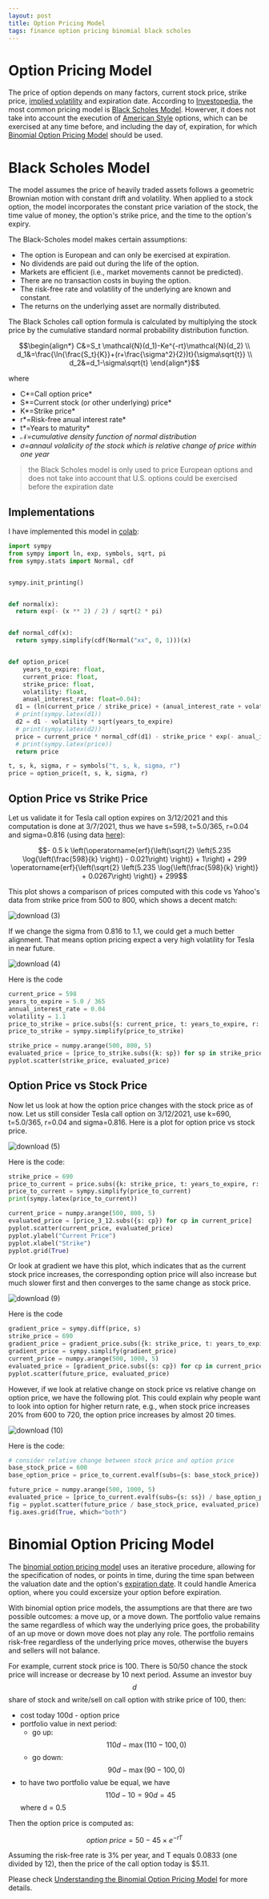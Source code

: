 ```yaml
---
layout: post
title: Option Pricing Model
tags: finance option pricing binomial black scholes
---
```

# Option Pricing Model

The price of option depends on many factors, current stock price, strike price, [implied volatility](https://www.investopedia.com/terms/i/iv.asp) and expiration date. According to [Investopedia](https://www.investopedia.com/terms/o/optionpricingtheory.asp), the most common pricing model is [Black Scholes Model](https://www.investopedia.com/terms/b/blackscholes.asp). Howerver, it does not take into account the execution of [American Style](https://www.investopedia.com/terms/a/americanoption.asp) options, which can be exercised at any time before, and including the day of, expiration, for which [Binomial Option Pricing Model](https://www.investopedia.com/terms/b/binomialoptionpricing.asp) should be used.

# Black Scholes Model

The model assumes the price of heavily traded assets follows a geometric Brownian motion with constant drift and volatility. When applied to a stock option, the model incorporates the constant price variation of the stock, the time value of money, the option's strike price, and the time to the option's expiry.

The Black-Scholes model makes certain assumptions:

- The option is European and can only be exercised at expiration.
- No dividends are paid out during the life of the option.
- Markets are efficient (i.e., market movements cannot be predicted).
- There are no transaction costs in buying the option.
- The risk-free rate and volatility of the underlying are known and constant.
- The returns on the underlying asset are normally distributed.

The Black Scholes call option formula is calculated by multiplying the stock price by the cumulative standard normal probability distribution function.

$$\begin{align*}
C&=S_t \mathcal{N}(d_1)-Ke^{-rt}\mathcal{N}(d_2) \\ 
 d_1&=\frac{\ln{\frac{S_t}{K}}+(r+\frac{\sigma^2}{2})t}{\sigma\sqrt{t}} \\ 
 d_2&=d_1-\sigma\sqrt{t} 
\end{align*}$$

where

- C*=Call option price*
- S*=Current stock (or other underlying) price*
- K*=Strike price*
- r*=Risk-free anual interest rate*
- t*=Years to maturity*
- $\mathcal{N}$*=cumulative density function of normal distribution*
- $\sigma$*=annaul volalicity of the stock which is relative change of price within one year*

> the Black Scholes model is only used to price European options and does not take into account that U.S. options could be exercised before the expiration date

## Implementations

I have implemented this model in [colab](https://colab.research.google.com/drive/1c2WCAhCgEpgbtA6xCEFOVFn5BP_z6umx?usp=sharing):

```python
import sympy
from sympy import ln, exp, symbols, sqrt, pi
from sympy.stats import Normal, cdf


sympy.init_printing()


def normal(x):
  return exp(- (x ** 2) / 2) / sqrt(2 * pi)


def normal_cdf(x):
  return sympy.simplify(cdf(Normal("xx", 0, 1)))(x)


def option_price(
    years_to_expire: float, 
    current_price: float, 
    strike_price: float,
    volatility: float,
    anual_interest_rate: float=0.04):
  d1 = (ln(current_price / strike_price) + (anual_interest_rate + volatility ** 2 / 2) * years_to_expire) / (volatility * sqrt(years_to_expire))
  # print(sympy.latex(d1))
  d2 = d1 - volatility * sqrt(years_to_expire)
  # print(sympy.latex(d2))
  price = current_price * normal_cdf(d1) - strike_price * exp(- anual_interest_rate * years_to_expire) * normal_cdf(d2)
  # print(sympy.latex(price))
  return price

t, s, k, sigma, r = symbols("t, s, k, sigma, r")
price = option_price(t, s, k, sigma, r)
```

## Option Price vs Strike Price

Let us validate it for Tesla call option expires on 3/12/2021 and this computation is done at 3/7/2021, thus we have s=598, t=5.0/365, r=0.04 and sigma=0.816 (using data [here](https://marketchameleon.com/Overview/TSLA/IV/)):

$$- 0.5 k \left(\operatorname{erf}{\left(\sqrt{2} \left(5.235 \log{\left(\frac{598}{k} \right)} - 0.021\right) \right)} + 1\right) + 299 \operatorname{erf}{\left(\sqrt{2} \left(5.235 \log{\left(\frac{598}{k} \right)} + 0.0267\right) \right)} + 299$$

This plot shows a comparison of prices computed with this code vs Yahoo's data from strike price from 500 to 800, which shows a decent match:

![download (3)](https://raw.githubusercontent.com/zhangtemplar/zhangtemplar.github.io/master/uPic/2021_03_07_16_03_53_2021_03_07_16_03_50_download%20(3).png)

If we change the sigma from 0.816 to 1.1, we could get a much better alignment. That means option pricing expect a very high volatility for Tesla in near future.

![download (4)](https://raw.githubusercontent.com/zhangtemplar/zhangtemplar.github.io/master/uPic/2021_03_07_16_06_17_2021_03_07_16_06_15_download%20(4).png)

Here is the code

```python
current_price = 598
years_to_expire = 5.0 / 365
annual_interest_rate = 0.04
volatility = 1.1
price_to_strike = price.subs({s: current_price, t: years_to_expire, r: annual_interest_rate, sigma: volatility})
price_to_strike = sympy.simplify(price_to_strike)

strike_price = numpy.arange(500, 800, 5)
evaluated_price = [price_to_strike.subs({k: sp}) for sp in strike_price]
pyplot.scatter(strike_price, evaluated_price)
```

## Option Price vs Stock Price

Now let us look at how the option price changes with the stock price as of now. Let us still consider Tesla call option on 3/12/2021, use k=690, t=5.0/365, r=0.04 and sigma=0.816. Here is a plot for option price vs stock price. 

![download (5)](https://raw.githubusercontent.com/zhangtemplar/zhangtemplar.github.io/master/uPic/2021_03_07_16_14_42_2021_03_07_16_14_40_download%20(5).png)

Here is the code:

```python
strike_price = 690
price_to_current = price.subs({k: strike_price, t: years_to_expire, r: annual_interest_rate, sigma: volatility})
price_to_current = sympy.simplify(price_to_current)
print(sympy.latex(price_to_current))

current_price = numpy.arange(500, 800, 5)
evaluated_price = [price_3_12.subs({s: cp}) for cp in current_price]
pyplot.scatter(current_price, evaluated_price)
pyplot.ylabel("Current Price")
pyplot.xlabel("Strike")
pyplot.grid(True) 
```

Or look at gradient we have this plot, which indicates that as the current stock price increases, the corresponding option price will also increase but much slower first and then converges to the same change as stock price.

![download (9)](https://raw.githubusercontent.com/zhangtemplar/zhangtemplar.github.io/master/uPic/2021_03_07_16_55_31_2021_03_07_16_55_29_download%20(9).png)

Here is the code

```python
gradient_price = sympy.diff(price, s)
strike_price = 690
gradient_price = gradient_price.subs({k: strike_price, t: years_to_expire, r: annual_interest_rate, sigma: volatility})
gradient_price = sympy.simplify(gradient_price)
current_price = numpy.arange(500, 1000, 5)
evaluated_price = [gradient_price.subs({s: cp}) for cp in current_price]
pyplot.scatter(future_price, evaluated_price)
```

However, if we look at relative change on stock price vs relative change on option price, we have the following plot. This could explain why people want to look into option for higher return rate, e.g., when stock price increases 20% from 600 to 720, the option price increases by almost 20 times.

![download (10)](https://raw.githubusercontent.com/zhangtemplar/zhangtemplar.github.io/master/uPic/2021_03_07_17_00_15_2021_03_07_17_00_09_download%20(10).png)

Here is the code:

```python
# consider relative change between stock price and option price
base_stock_price = 600
base_option_price = price_to_current.evalf(subs={s: base_stock_price})

future_price = numpy.arange(500, 1000, 5)
evaluated_price = [price_to_current.evalf(subs={s: ss}) / base_option_price for ss in future_price]
fig = pyplot.scatter(future_price / base_stock_price, evaluated_price)
fig.axes.grid(True, which="both") 
```

# Binomial Option Pricing Model

The [binomial option pricing model](https://www.investopedia.com/articles/investing/021215/examples-understand-binomial-option-pricing-model.asp) uses an iterative procedure, allowing for the specification of nodes, or points in time, during the time span between the valuation date and the option's [expiration date](https://www.investopedia.com/terms/e/expiration-date.asp). It could handle America option, where you could excersize your option before expiration.

With binomial option price models, the assumptions are that there are two possible outcomes: a move up, or a move down. The portfolio value remains the same regardless of which way the underlying price goes, the probability of an up move or down move does not play any role. The portfolio remains risk-free regardless of the underlying price moves, otherwise the buyers and sellers will not balance.

For example, current stock price is 100. There is 50/50 chance the stock price will increase or decrease by 10 next period. Assume an investor buy $$d$$ share of stock and write/sell on call option with strike price of 100, then:

- cost today 100d - option price
- portfolio value in next period:
  - go up: $$110d - \max{(110-100,0)}$$
  - go down: $$90d - \max{(90-100,0)}$$
- to have two portfolio value be equal, we have $$110d-10=90d=45$$ where d = 0.5

Then the option price is computed as:

$$option\ price=50-45\times e^{-rT}$$

Assuming the risk-free rate is 3% per year, and T equals 0.0833 (one divided by 12), then the price of the call option today is $5.11.

Please check [Understanding the Binomial Option Pricing Model](https://www.investopedia.com/articles/investing/021215/examples-understand-binomial-option-pricing-model.asp) for more details.
